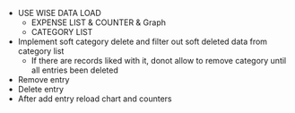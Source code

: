 - USE WISE DATA LOAD
    - EXPENSE LIST & COUNTER & Graph
    - CATEGORY LIST
- Implement soft category delete and filter out soft deleted data from category list
    - If there are records liked with it, donot allow to remove category until all entries been deleted
- Remove entry
- Delete entry
- After add entry reload chart and counters